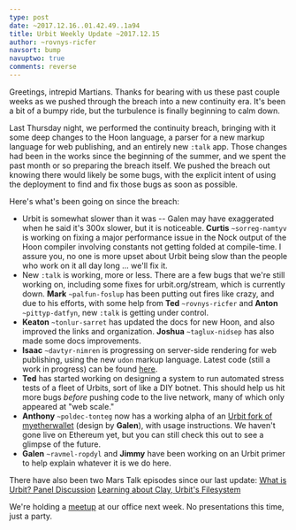 ```yaml
---
type: post
date: ~2017.12.16..01.42.49..1a94
title: Urbit Weekly Update ~2017.12.15
author: ~rovnys-ricfer
navsort: bump
navuptwo: true
comments: reverse
---
```


Greetings, intrepid Martians. Thanks for bearing with us these past couple weeks as we pushed through the breach into a new continuity era. It's been a bit of a bumpy ride, but the turbulence is finally beginning to calm down.

Last Thursday night, we performed the continuity breach, bringing with it some deep changes to the Hoon language, a parser for a new markup language for web publishing, and an entirely new `:talk` app. Those changes had been in the works since the beginning of the summer, and we spent the past month or so preparing the breach itself. We pushed the breach out knowing there would likely be some bugs, with the explicit intent of using the deployment to find and fix those bugs as soon as possible.

Here's what's been going on since the breach:
- Urbit is somewhat slower than it was -- Galen may have exaggerated when he said it's 300x slower, but it is noticeable. **Curtis** `~sorreg-namtyv` is working on fixing a major performance issue in the Nock output of the Hoon compiler involving constants not getting folded at compile-time. I assure you, no one is more upset about Urbit being slow than the people who work on it all day long ... we'll fix it.
- New `:talk` is working, more or less. There are a few bugs that we're still working on, including some fixes for urbit.org/stream, which is currently down. **Mark** `~palfun-foslup` has been putting out fires like crazy, and due to his efforts, with some help from **Ted** `~rovnys-ricfer` and **Anton** `~pittyp-datfyn`, new `:talk` is getting under control.
- **Keaton** `~tonlur-sarret` has updated the docs for new Hoon, and also improved the links and organization. **Joshua** `~taglux-nidsep` has also made some docs improvements.
- **Isaac** `~davtyr-nimren` is progressing on server-side rendering for web publishing, using the new `udon` markup language. Latest code (still a work in progress) can be found [here](https://github.com/ixv/arvo/tree/153ae2e35e77c7453601f84f956be3fe4509c104/ren/tree).
- **Ted** has started working on designing a system to run automated stress tests of a fleet of Urbits, sort of like a DIY botnet. This should help us hit more bugs *before* pushing code to the live network, many of which only appeared at "web scale."
- **Anthony** `~poldec-tonteg` now has a working alpha of an [Urbit fork of myetherwallet](https://github.com/urbit/etherwallet) (design by **Galen**), with usage instructions. We haven't gone live on Ethereum yet, but you can still check this out to see a glimpse of the future.
- **Galen** `~ravmel-ropdyl` and **Jimmy** have been working on an Urbit primer to help explain whatever it is we do here.

There have also been two Mars Talk episodes since our last update:
[What is Urbit? Panel Discussion](https://www.youtube.com/watch?v=hqACJVSJc5s&t=3703s)
[Learning about Clay, Urbit's Filesystem](https://www.youtube.com/watch?v=aJqNmUMYHHg)

We're holding a [meetup](https://www.meetup.com/urbit-sf/events/245925902/) at our office next week. No presentations this time, just a party.